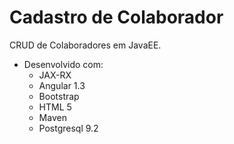 # Cadastro de Colaborador
CRUD de Colaboradores em JavaEE.
* Desenvolvido com:
  * JAX-RX
  * Angular 1.3
  * Bootstrap
  * HTML 5
  * Maven
  * Postgresql 9.2
